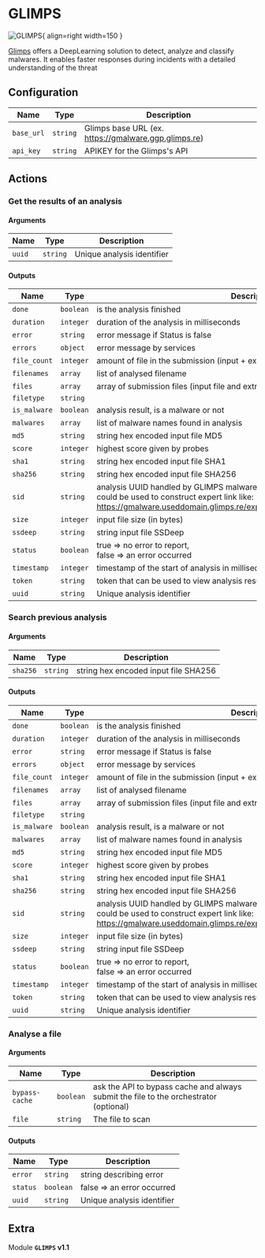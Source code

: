 # GLIMPS

![GLIMPS](/assets/playbooks/library/glimps.png){ align=right width=150 }

[Glimps](https://www.glimps.fr/) offers a DeepLearning solution to detect, analyze and classify malwares. It enables faster responses during incidents with a detailed understanding of the threat

## Configuration

| Name      |  Type   |  Description  |
| --------- | ------- | --------------------------- |
| `base_url` | `string` | Glimps base URL (ex. https://gmalware.ggp.glimps.re) |
| `api_key` | `string` | APIKEY for the Glimps's API |

## Actions

### Get the results of an analysis



#### Arguments

| Name      |  Type   |  Description  |
| --------- | ------- | --------------------------- |
| `uuid` | `string` | Unique analysis identifier |


#### Outputs

| Name      |  Type   |  Description  |
| --------- | ------- | --------------------------- |
| `done` | `boolean` | is the analysis finished |
| `duration` | `integer` | duration of the analysis in milliseconds |
| `error` | `string` | error message if Status is false |
| `errors` | `object` | error message by services |
| `file_count` | `integer` | amount of file in the submission (input + extracted) |
| `filenames` | `array` | list of analysed filename |
| `files` | `array` | array of submission files (input file and extracted sub-files) |
| `filetype` | `string` |  |
| `is_malware` | `boolean` | analysis result, is a malware or not |
| `malwares` | `array` | list of malware names found in analysis |
| `md5` | `string` | string hex encoded input file MD5 |
| `score` | `integer` | highest score given by probes |
| `sha1` | `string` | string hex encoded input file SHA1 |
| `sha256` | `string` | string hex encoded input file SHA256 |
| `sid` | `string` | analysis UUID handled by GLIMPS malware finder - expert<br/>could be used to construct expert link like:<br/>https://gmalware.useddomain.glimps.re/expert/en/analysis/results/advanced/${SID} |
| `size` | `integer` | input file size (in bytes) |
| `ssdeep` | `string` | string input file SSDeep |
| `status` | `boolean` | true => no error to report,<br/>false => an error occurred |
| `timestamp` | `integer` | timestamp of the start of analysis in milliseconds |
| `token` | `string` | token that can be used to view analysis result in expert view |
| `uuid` | `string` | Unique analysis identifier |

### Search previous analysis



#### Arguments

| Name      |  Type   |  Description  |
| --------- | ------- | --------------------------- |
| `sha256` | `string` | string hex encoded input file SHA256 |


#### Outputs

| Name      |  Type   |  Description  |
| --------- | ------- | --------------------------- |
| `done` | `boolean` | is the analysis finished |
| `duration` | `integer` | duration of the analysis in milliseconds |
| `error` | `string` | error message if Status is false |
| `errors` | `object` | error message by services |
| `file_count` | `integer` | amount of file in the submission (input + extracted) |
| `filenames` | `array` | list of analysed filename |
| `files` | `array` | array of submission files (input file and extracted sub-files) |
| `filetype` | `string` |  |
| `is_malware` | `boolean` | analysis result, is a malware or not |
| `malwares` | `array` | list of malware names found in analysis |
| `md5` | `string` | string hex encoded input file MD5 |
| `score` | `integer` | highest score given by probes |
| `sha1` | `string` | string hex encoded input file SHA1 |
| `sha256` | `string` | string hex encoded input file SHA256 |
| `sid` | `string` | analysis UUID handled by GLIMPS malware finder - expert<br/>could be used to construct expert link like:<br/>https://gmalware.useddomain.glimps.re/expert/en/analysis/results/advanced/${SID}<br/> |
| `size` | `integer` | input file size (in bytes) |
| `ssdeep` | `string` | string input file SSDeep |
| `status` | `boolean` | true => no error to report,<br/>false => an error occurred<br/> |
| `timestamp` | `integer` | timestamp of the start of analysis in milliseconds |
| `token` | `string` | token that can be used to view analysis result in expert view |
| `uuid` | `string` | Unique analysis identifier<br/> |

### Analyse a file



#### Arguments

| Name      |  Type   |  Description  |
| --------- | ------- | --------------------------- |
| `bypass-cache` | `boolean` | ask the API to bypass cache and always submit the file to the orchestrator (optional) |
| `file` | `string` | The file to scan |


#### Outputs

| Name      |  Type   |  Description  |
| --------- | ------- | --------------------------- |
| `error` | `string` | string describing error |
| `status` | `boolean` | false => an error occurred |
| `uuid` | `string` | Unique analysis identifier |


## Extra

Module **`GLIMPS` v1.1**